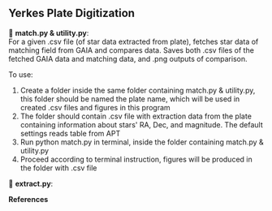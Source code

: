 ## Yerkes Plate Digitization
:stars: **match.py & utility.py**:  
For a given .csv file (of star data extracted from plate), fetches star data of matching field from GAIA and compares data. Saves both .csv files of the fetched GAIA data and matching data, and .png outputs of comparison.

To use:  
1. Create a folder inside the same folder containing match.py & utility.py, this folder should be named the plate name, which will be used in created .csv files and figures in this program
2. The folder should contain .csv file with extraction data from the plate containing information about stars' RA, Dec, and magnitude. The default settings reads table from APT
3. Run python match.py in terminal, inside the folder containing match.py & utility.py
4. Proceed according to terminal instruction, figures will be produced in the folder with .csv file

:stars: **extract.py**:  

**References**

